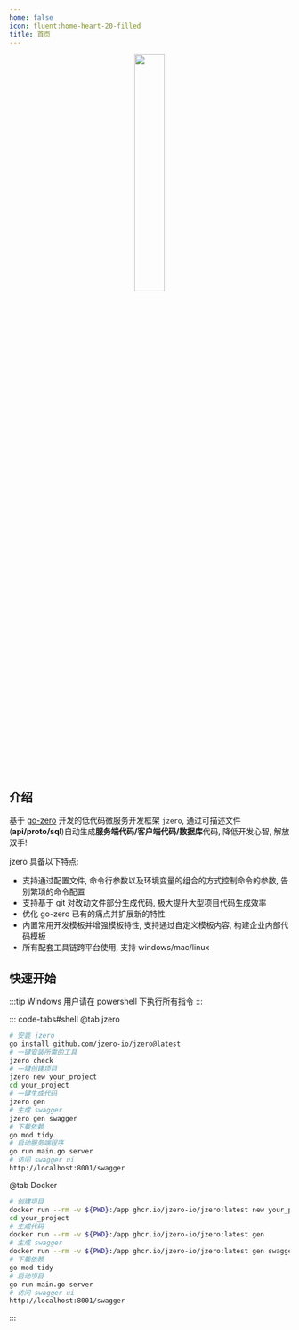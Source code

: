 ```yaml
---
home: false
icon: fluent:home-heart-20-filled
title: 首页
---
```


<div style="text-align: center;">
  <img src="https://oss.jaronnie.com/jzero.jpg" style="width: 33%;" alt=""/>
</div>

## 介绍

基于 [go-zero](https://go-zero.dev) 开发的低代码微服务开发框架 `jzero`, 通过可描述文件(**api/proto/sql**)自动生成**服务端代码/客户端代码/数据库**代码, 降低开发心智, 解放双手!

jzero 具备以下特点:

* 支持通过配置文件, 命令行参数以及环境变量的组合的方式控制命令的参数, 告别繁琐的命令配置
* 支持基于 git 对改动文件部分生成代码, 极大提升大型项目代码生成效率
* 优化 go-zero 已有的痛点并扩展新的特性
* 内置常用开发模板并增强模板特性, 支持通过自定义模板内容, 构建企业内部代码模板
* 所有配套工具链跨平台使用, 支持 windows/mac/linux

## 快速开始

:::tip Windows 用户请在 powershell 下执行所有指令
:::

::: code-tabs#shell
@tab jzero

```bash
# 安装 jzero
go install github.com/jzero-io/jzero@latest
# 一键安装所需的工具
jzero check
# 一键创建项目
jzero new your_project
cd your_project
# 一键生成代码
jzero gen
# 生成 swagger
jzero gen swagger
# 下载依赖
go mod tidy
# 启动服务端程序
go run main.go server
# 访问 swagger ui
http://localhost:8001/swagger
```

@tab Docker

```bash
# 创建项目
docker run --rm -v ${PWD}:/app ghcr.io/jzero-io/jzero:latest new your_project
cd your_project 
# 生成代码
docker run --rm -v ${PWD}:/app ghcr.io/jzero-io/jzero:latest gen
# 生成 swagger
docker run --rm -v ${PWD}:/app ghcr.io/jzero-io/jzero:latest gen swagger
# 下载依赖
go mod tidy
# 启动项目
go run main.go server
# 访问 swagger ui
http://localhost:8001/swagger
```
:::



